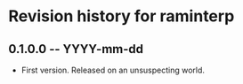 # Revision history for raminterp

## 0.1.0.0 -- YYYY-mm-dd

* First version. Released on an unsuspecting world.
